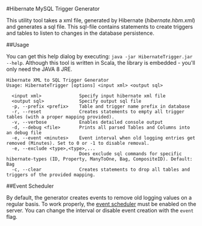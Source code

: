 #Hibernate MySQL Trigger Generator

This utility tool takes a xml file, generated by Hibernate (*hibernate.hbm.xml*) and generates a sql file.
This sql-file contains statements to create triggers and tables to listen to changes in the database persistence.

##Usage

You can get this help dialog by executing: `java -jar HibernateTrigger.jar --help`.
Although this tool is written in Scala, the library is embedded - you'll only need the JAVA 8 JRE.

```
Hibernate XML to SQL Trigger Generator
Usage: HibernateTrigger [options] <input xml> <output sql>

  <input xml>              Specify input hibernate xml file
  <output sql>             Specify output sql file
  -p, --prefix <prefix>    Table and trigger name prefix in database
  -r, --reset              Creates statements to empty all trigger tables (with a proper mapping provided).
  -v, --verbose            Enables detailed console output
  -d, --debug <file>       Prints all parsed Tables and Columns into an debug file
  -e, --event <minutes>    Event interval when old logging entries get removed (Minutes). Set to 0 or -1 to disable removal.
  -e, --exclude <type>,<type>,...
                           Does exclude sql commands for specific hibernate-types (ID, Property, ManyToOne, Bag, CompositeID). Default: Bag
  -c, --clear              Creates statements to drop all tables and triggers of the provided mapping.
```

##Event Scheduler

By default, the generator creates events to remove old logging values on a regular basis. To work properly, the [event scheduler](https://dev.mysql.com/doc/refman/5.7/en/event-scheduler.html) must be enabled on the server. You can change the interval or disable event creation with the `event` flag.
